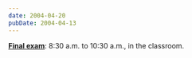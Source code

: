 ```yaml
---
date: 2004-04-20
pubDate: 2004-04-13
---
```


[**Final exam**](../syllabus#final-exam): 8:30 a.m. to 10:30 a.m., in the classroom.
